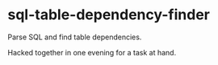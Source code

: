 # sql-table-dependency-finder

Parse SQL and find table dependencies.

Hacked together in one evening for a task at hand.
